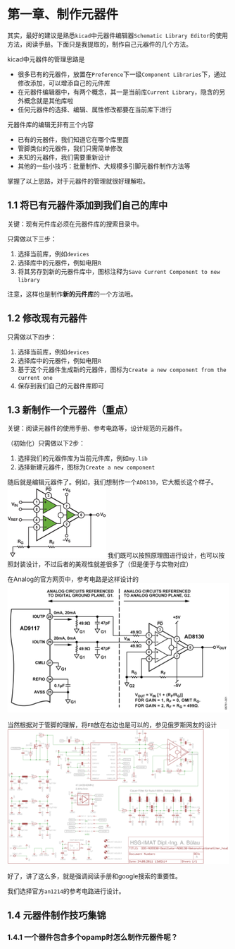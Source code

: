 # 第一章、制作元器件

其实，最好的建议是熟悉`kicad`中元器件编辑器`Schematic Library Editor`的使用方法，阅读手册。下面只是我提取的，制作自己元器件的几个方法。

kicad中元器件的管理思路是

 - 很多已有的元器件，放置在`Preference`下一级`Component Libraries`下，通过修改添加，可以增添自己的元件库
 - 在元器件编辑器中，有两个概念，其一是当前库`Current Library`，隐含的另外概念就是其他库啦
 - 任何元器件的选择、编辑、属性修改都要在当前库下进行

元器件库的编辑无非有三个内容

 - 已有的元器件，我们知道它在哪个库里面
 - 管脚类似的元器件，我们只需简单修改
 - 未知的元器件，我们需要重新设计
 - 其他的一些小技巧：批量制作、大规模多引脚元器件制作方法等

掌握了以上思路，对于元器件的管理就很好理解啦。

## 1.1 将已有元器件添加到我们自己的库中

关键：现有元件库必须在元器件库的搜索目录中。

只需做以下三步：
 1. 选择当前库，例如`devices`
 2. 选择库中的元器件，例如电阻`R`
 3. 将其另存到新的元器件库中，图标注释为`Save Current Component to new library`

注意，这样也是制作**新的元件库**的一个方法哦。

## 1.2 修改现有元器件

只需做以下四步：
 1. 选择当前库，例如`devices`
 2. 选择库中的元器件，例如电阻`R`
 3. 基于这个元器件生成新的元器件，图标为`Create a new component from the current one`
 4. 保存到我们自己的元器件库即可


## 1.3 新制作一个元器件（重点）

关键：阅读元器件的使用手册、参考电路等，设计规范的元器件。

（初始化）只需做以下2步：
 1. 选择我们的元器件库为当前元件库，例如`my.lib`
 2. 选择新建元器件，图标为`Create a new component`

随后就是编辑元器件了。例如，我们想制作一个`AD8130`，它大概长这个样子。
![AD8130](figs/AD8129_AD8130.jpg)
我们既可以按照原理图进行设计，也可以按照封装设计，不过后者的美观性就差很多了（但是便于与实物对应）

在Analog的官方网页中，参考电路是这样设计的
![an1214](figs/an1214.gif)

当然根据对于管脚的理解，将`FB`放在右边也是可以的，参见俄罗斯网友的设计
![DDS-AD5930-AD8130](figs/DDS-AD5930-AD8130-Rekonstruktionsfilter_hoal.png)

好了，讲了这么多，就是强调阅读手册和google搜索的重要性。

我们选择官方`an1214`的参考电路进行设计。

## 1.4 元器件制作技巧集锦

### 1.4.1 一个器件包含多个opamp时怎么制作元器件呢？